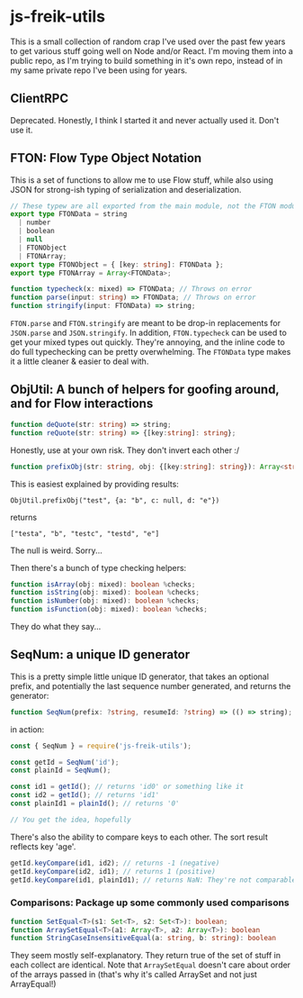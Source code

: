 # js-freik-utils

This is a small collection of random crap I've used over the past few years to
get various stuff going well on Node and/or React. I'm moving them into a
public repo, as I'm trying to build something in it's own repo, instead of in
my same private repo I've been using for years.

## ClientRPC
Deprecated. Honestly, I think I started it and never actually used it. Don't use it.

## FTON: Flow Type Object Notation

This is a set of functions to allow me to use Flow stuff, while also using JSON
for strong-ish typing of serialization and deserialization.

```typescript
// These typew are all exported from the main module, not the FTON module
export type FTONData = string
  | number
  | boolean
  | null
  | FTONObject
  | FTONArray;
export type FTONObject = { [key: string]: FTONData };
export type FTONArray = Array<FTONData>;

function typecheck(x: mixed) => FTONData; // Throws on error
function parse(input: string) => FTONData; // Throws on error
function stringify(input: FTONData) => string;
```

`FTON.parse` and `FTON.stringify` are meant to be drop-in replacements for
`JSON.parse` and `JSON.stringify`. In addition, `FTON.typecheck` can be used to
get your mixed types out quickly. They're annoying, and the inline code to do
full typechecking can be pretty overwhelming. The `FTONData` type makes it a
little cleaner & easier to deal with.

## ObjUtil: A bunch of helpers for goofing around, and for Flow interactions

```typescript
function deQuote(str: string) => string;
function reQuote(str: string) => {[key:string]: string};
```
Honestly, use at your own risk. They don't invert each other :/

```typescript
function prefixObj(str: string, obj: {[key:string]: string}): Array<string>;
```
This is easiest explained by providing results:

`ObjUtil.prefixObj("test", {a: "b", c: null, d: "e"})`

returns

`["testa", "b", "testc", "testd", "e"]`

The null is weird. Sorry...

Then there's a bunch of type checking helpers:

```typescript
function isArray(obj: mixed): boolean %checks;
function isString(obj: mixed): boolean %checks;
function isNumber(obj: mixed): boolean %checks;
function isFunction(obj: mixed): boolean %checks;
```
They do what they say...

## SeqNum: a unique ID generator

This is a pretty simple little unique ID generator, that takes an optional
prefix, and potentially the last sequence number generated, and returns the
generator:

```typescript
function SeqNum(prefix: ?string, resumeId: ?string) => (() => string);
```
in action:
```typescript
const { SeqNum } = require('js-freik-utils');

const getId = SeqNum('id');
const plainId = SeqNum();

const id1 = getId(); // returns 'id0' or something like it
const id2 = getId(); // returns 'id1'
const plainId1 = plainId(); // returns '0'

// You get the idea, hopefully
```
There's also the ability to compare keys to each other.
The sort result reflects key 'age'.
```typescript
getId.keyCompare(id1, id2); // returns -1 (negative)
getId.keyCompare(id2, id1); // returns 1 (positive)
getId.keyCompare(id1, plainId1); // returns NaN: They're not comparable!
```


### Comparisons: Package up some commonly used comparisons

```typescript
function SetEqual<T>(s1: Set<T>, s2: Set<T>): boolean;
function ArraySetEqual<T>(a1: Array<T>, a2: Array<T>): boolean
function StringCaseInsensitiveEqual(a: string, b: string): boolean
```

They seem mostly self-explanatory. They return true of the set of stuff in each
collect are identical. Note that `ArraySetEqual` doesn't care about order of the
arrays passed in (that's why it's called ArraySet and not just ArrayEqual!)

